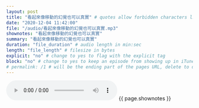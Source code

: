 ```yaml
---
layout: post
title: "看起來像移動的幻覺也可以真實" # quotes allow forbidden characters like the colon
date: "2020-12-04 11:42:00"
file: "/audio/看起來像移動的幻覺也可以真實.mp3"
shownotes: "看起來像移動的幻覺也可以真實"
summary: "看起來像移動的幻覺也可以真實"
duration: "file_duration" # audio length in min:sec
length: "file_length" # filesize in bytes
explicit: "no" # change to yes to flag with the explicit tag
block: "no" # change to yes to keep an episode from showing up in iTunes
# permalink: /1 # will be the ending part of the pages URL, delete to default to the title
---
```


<audio controls>
<source src="{{site.url}}{{site.baseurl}}{{ page.file }}" type="audio/x-mp3">
Your browser does not support the audio element.
</audio>
{{ page.shownotes }}
